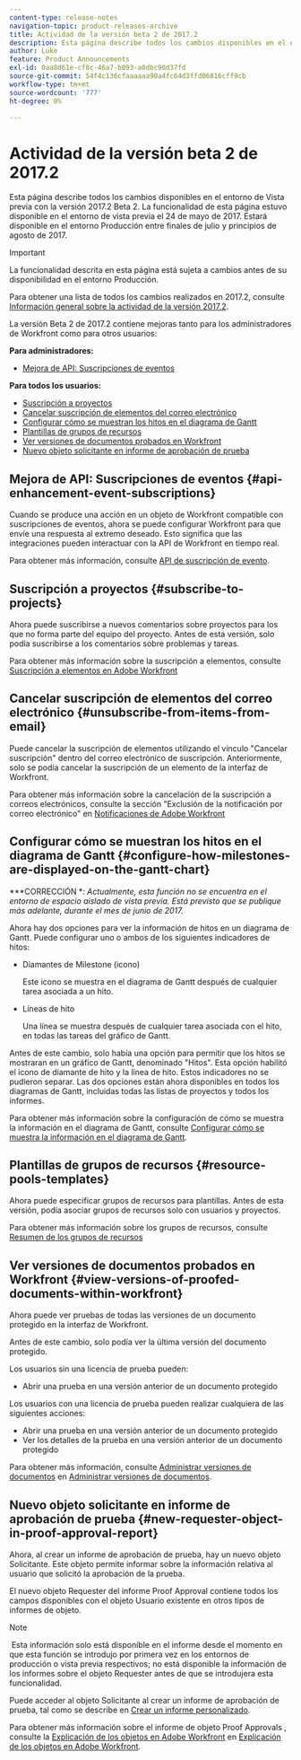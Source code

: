 ```yaml
---
content-type: release-notes
navigation-topic: product-releases-archive
title: Actividad de la versión beta 2 de 2017.2
description: Esta página describe todos los cambios disponibles en el entorno de Vista previa con la versión 2017.2 Beta 2. La funcionalidad de esta página estuvo disponible en el entorno de vista previa el 24 de mayo de 2017. Estará disponible en el entorno Producción entre finales de julio y principios de agosto de 2017.
author: Luke
feature: Product Announcements
exl-id: 0aa8d61e-cf8c-46a7-b093-a0dbc90d37fd
source-git-commit: 54f4c136cfaaaaaa90a4fc64d3ffd06816cff9cb
workflow-type: tm+mt
source-wordcount: '777'
ht-degree: 0%

---
```


# Actividad de la versión beta 2 de 2017.2

Esta página describe todos los cambios disponibles en el entorno de Vista previa con la versión 2017.2 Beta 2. La funcionalidad de esta página estuvo disponible en el entorno de vista previa el 24 de mayo de 2017. Estará disponible en el entorno Producción entre finales de julio y principios de agosto de 2017.

>[!IMPORTANT]
>
>La funcionalidad descrita en esta página está sujeta a cambios antes de su disponibilidad en el entorno Producción.

Para obtener una lista de todos los cambios realizados en 2017.2, consulte [Información general sobre la actividad de la versión 2017.2](../../../../product-announcements/product-releases/quarterly-release-archive/2017.2-release-activity/2017.2-release-activity-overview.md).

La versión Beta 2 de 2017.2 contiene mejoras tanto para los administradores de Workfront como para otros usuarios:

**Para administradores:**

* [Mejora de API: Suscripciones de eventos](#api-enhancement-event-subscriptions)

**Para todos los usuarios:**

* [Suscripción a proyectos](#subscribe-to-projects)
* [Cancelar suscripción de elementos del correo electrónico](#unsubscribe-from-items-from-email)
* [Configurar cómo se muestran los hitos en el diagrama de Gantt](#configure-how-milestones-are-displayed-on-the-gantt-chart)
* [Plantillas de grupos de recursos](#resource-pools-templates)
* [Ver versiones de documentos probados en Workfront](#view-versions-of-proofed-documents-within-workfront)
* [Nuevo objeto solicitante en informe de aprobación de prueba](#new-requester-object-in-proof-approval-report)

## Mejora de API: Suscripciones de eventos {#api-enhancement-event-subscriptions}

Cuando se produce una acción en un objeto de Workfront compatible con suscripciones de eventos, ahora se puede configurar Workfront para que envíe una respuesta al extremo deseado. Esto significa que las integraciones pueden interactuar con la API de Workfront en tiempo real.

Para obtener más información, consulte [API de suscripción de evento](../../../../wf-api/general/event-subs-api.md). 

## Suscripción a proyectos {#subscribe-to-projects}

Ahora puede suscribirse a nuevos comentarios sobre proyectos para los que no forma parte del equipo del proyecto. Antes de esta versión, solo podía suscribirse a los comentarios sobre problemas y tareas.

Para obtener más información sobre la suscripción a elementos, consulte [Suscripción a elementos en Adobe Workfront](../../../../workfront-basics/using-notifications/subscribe-to-items-in-workfront.md)

## Cancelar suscripción de elementos del correo electrónico {#unsubscribe-from-items-from-email}

Puede cancelar la suscripción de elementos utilizando el vínculo &quot;Cancelar suscripción&quot; dentro del correo electrónico de suscripción. Anteriormente, solo se podía cancelar la suscripción de un elemento de la interfaz de Workfront.

Para obtener más información sobre la cancelación de la suscripción a correos electrónicos, consulte la sección &quot;Exclusión de la notificación por correo electrónico&quot; en [Notificaciones de Adobe Workfront](../../../../workfront-basics/using-notifications/wf-notifications.md) 

## Configurar cómo se muestran los hitos en el diagrama de Gantt {#configure-how-milestones-are-displayed-on-the-gantt-chart}

***CORRECCIÓN **: Actualmente, esta función no se encuentra en el entorno de espacio aislado de vista previa. Está previsto que se publique más adelante, durante el mes de junio de 2017.*

Ahora hay dos opciones para ver la información de hitos en un diagrama de Gantt. Puede configurar uno o ambos de los siguientes indicadores de hitos:

* Diamantes de Milestone (icono)

   Este icono se muestra en el diagrama de Gantt después de cualquier tarea asociada a un hito.

* Líneas de hito

   Una línea se muestra después de cualquier tarea asociada con el hito, en todas las tareas del gráfico de Gantt.

Antes de este cambio, solo había una opción para permitir que los hitos se mostraran en un gráfico de Gantt, denominado &quot;Hitos&quot;. Esta opción habilitó el icono de diamante de hito y la línea de hito. Estos indicadores no se pudieron separar. Las dos opciones están ahora disponibles en todos los diagramas de Gantt, incluidas todas las listas de proyectos y todos los informes. 

Para obtener más información sobre la configuración de cómo se muestra la información en el diagrama de Gantt, consulte [Configurar cómo se muestra la información en el diagrama de Gantt](../../../../manage-work/gantt-chart/use-the-gantt-chart/configure-info-on-gantt-chart.md).

## Plantillas de grupos de recursos {#resource-pools-templates}

Ahora puede especificar grupos de recursos para plantillas. Antes de esta versión, podía asociar grupos de recursos solo con usuarios y proyectos.

Para obtener más información sobre los grupos de recursos, consulte [Resumen de los grupos de recursos](../../../../resource-mgmt/resource-planning/resource-pools/work-with-resource-pools.md)

## Ver versiones de documentos probados en Workfront {#view-versions-of-proofed-documents-within-workfront}

Ahora puede ver pruebas de todas las versiones de un documento protegido en la interfaz de Workfront. 

Antes de este cambio, solo podía ver la última versión del documento protegido.

Los usuarios sin una licencia de prueba pueden:

* Abrir una prueba en una versión anterior de un documento protegido

Los usuarios con una licencia de prueba pueden realizar cualquiera de las siguientes acciones:

* Abrir una prueba en una versión anterior de un documento protegido
* Ver los detalles de la prueba en una versión anterior de un documento protegido

Para obtener más información, consulte [Administrar versiones de documentos](../../../../documents/managing-documents/manage-document-versions.md) en [Administrar versiones de documentos](../../../../documents/managing-documents/manage-document-versions.md).

## Nuevo objeto solicitante en informe de aprobación de prueba {#new-requester-object-in-proof-approval-report}

Ahora, al crear un informe de aprobación de prueba, hay un nuevo objeto Solicitante. Este objeto permite informar sobre la información relativa al usuario que solicitó la aprobación de la prueba. 

El nuevo objeto Requester del informe Proof Approval contiene todos los campos disponibles con el objeto Usuario existente en otros tipos de informes de objeto.

>[!NOTE]
>
> Esta información solo está disponible en el informe desde el momento en que esta función se introdujo por primera vez en los entornos de producción o vista previa respectivos; no está disponible la información de los informes sobre el objeto Requester antes de que se introdujera esta funcionalidad.

Puede acceder al objeto Solicitante al crear un informe de aprobación de prueba, tal como se describe en [Crear un informe personalizado](../../../../reports-and-dashboards/reports/creating-and-managing-reports/create-custom-report.md).

Para obtener más información sobre el informe de objeto Proof Approvals , consulte la [Explicación de los objetos en Adobe Workfront](../../../../workfront-basics/navigate-workfront/workfront-navigation/understand-objects.md) en [Explicación de los objetos en Adobe Workfront](../../../../workfront-basics/navigate-workfront/workfront-navigation/understand-objects.md).
